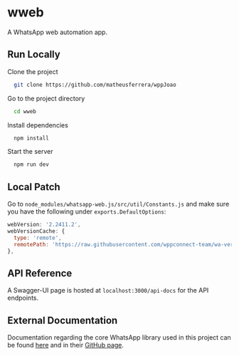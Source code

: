 # wweb

A WhatsApp web automation app.


## Run Locally

Clone the project

```bash
  git clone https://github.com/matheusferrera/wppJoao
```

Go to the project directory

```bash
  cd wweb
```

Install dependencies

```bash
  npm install
```

Start the server

```bash
  npm run dev
```

## Local Patch

Go to `node_modules/whatsapp-web.js/src/util/Constants.js` and make sure you have the following under `exports.DefaultOptions`:

```javascript
webVersion: '2.2411.2',
webVersionCache: {
  type: 'remote',
  remotePath: 'https://raw.githubusercontent.com/wppconnect-team/wa-version/main/html/2.2410.1.html',
},
```

## API Reference

A Swagger-UI page is hosted at `localhost:3000/api-docs` for the API endpoints.

## External Documentation

Documentation regarding the core WhatsApp library used in this project can be found
[here](https://docs.wwebjs.dev/index.html) and in their [GitHub page](https://github.com/pedroslopez/whatsapp-web.js).
